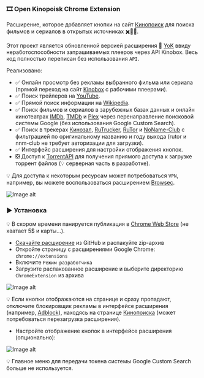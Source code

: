 ### 🎞️ Open Kinopoisk Chrome Extension

Расширение, которое добавляет кнопки на сайт [Кинопоиск](http://kinopoisk.ru) для поиска фильмов и сериалов в открытых источниках ✖️🏴‍☠️.

Этот проект является обновленной версией расширения 🍿 [YoK](https://github.com/mrzlab630/chrome-extension-YoK) ввиду неработоспособности запрашиваемых плееров через API Kinobox. Весь код полностью переписан без использования `API`.

Реализовано:

- ✅ Онлайн просмотр без рекламы выбранного фильма или сериала (прямой переход на сайт [Kinobox](https://kinomix.web.app) с рабочими плеерами).
- ✅ Поиск трейлеров на [YouTube](https://youtube.com).
- ✅ Прямой поиск информации на [Wikipedia](https://ru.wikipedia.org).
- ✅ Поиск фильмов и сериалов в зарубежных базах данных и онлайн кинотеатрах [IMDb](https://imdb.com), [TMDb](https://themoviedb.org) и [Plex](https://plex.tv) через перенаправление поисковой системы Google (без использования Google Custom Search).
- ✅ Поиск в трекерах [Кинозал](https://kinozal.tv), [RuTrucker](https://rutracker.org), [RuTor](https://rutor.info) и [NoName-Club](https://nnmclub.to) с фильтрацией по оригинальному названию и году выхода (rutor и nnm-club не требует авторизации для загрузки).
- ✅ Интерфейс расширения для настройки отображения кнопок.
- ❎ Доступ к [TorrentAPI](https://github.com/Lifailon/TorrentAPI) для получения приямого доступа к загрузке торрент файлов (💡 серверная часть в разработке). 

💡 Для доступа к некоторым ресурсам может потребоваться `VPN`, например, вы можете воспользоваться расширением [Browsec](https://browsec.com).

![Image alt](https://github.com/Lifailon/OpenKinopoisk/blob/rsa/image/kinopoisk-buttons.jpg)

### ▶️ Установка

💡 В скором времени панируется публикация в [Chrome Web Store](https://chrome.google.com/webstore/category/extensions) (не хватает 5$ и карты...).

- [Скачайте расширение](https://github.com/Lifailon/OpenKinopoisk/archive/refs/heads/rsa.zip) из GitHub и распакуйте zip-архив
- Откройте страницу с расширениями Google Chrome: `chrome://extensions`
- Включите `Режим разработчика`
- Загрузите распакованное расширение и выберите директорию `ChromeExtension` из архива

![Image alt](https://github.com/Lifailon/OpenKinopoisk/blob/rsa/image/add-extension.jpg)

💡 Если кнопки отображаются на странице и сразу пропадают, отключите блокировщик рекламы в интерфейсе расширения (например, [Adblock](https://adblockplus.org)), находясь на странице [Кинопоиска](www.kinopoisk.ru) (может потребоваться перезагрузка расширения).

- Настройте отображение кнопок в интерфейсе расширения (опционально):

![Image alt](https://github.com/Lifailon/OpenKinopoisk/blob/rsa/image/popup-settings.jpg)

💡 Главное меню для передачи токена системы Google Custom Search больше не используется.

<!--
Токен хранится в локальном хранилище вашего браузера Google Chrome и сохраняется после перезагрузки компьютера.

Узнайте, как получить токен доступа [Google](https://developers.google.com/custom-search/v1/overview?hl=ru) или [Rapid API](https://rapidapi.com/neoscrap-net/api/google-search72/pricing).
-->